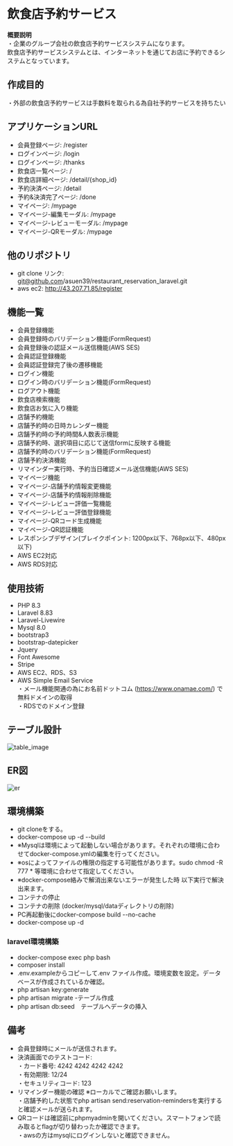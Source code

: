 # 飲食店予約サービス

**概要説明**<br>
・企業のグループ会社の飲食店予約サービスシステムになります。<br>
飲食店予約サービスシステムとは、インターネットを通じてお店に予約できるシステムとなっています。

## 作成目的
・外部の飲食店予約サービスは手数料を取られる為自社予約サービスを持ちたい

## アプリケーションURL
- 会員登録ページ: /register
- ログインページ: /login
- ログインページ: /thanks
- 飲食店一覧ページ: /
- 飲食店詳細ページ: /detail/{shop_id}
- 予約決済ページ: /detail
- 予約&決済完了ページ: /done
- マイページ: /mypage
- マイページ-編集モーダル: /mypage
- マイページ-レビューモーダル: /mypage
- マイページ-QRモーダル: /mypage

## 他のリポジトリ
- git clone リンク: git@github.com/asuen39/restaurant_reservation_laravel.git</a>
- aws ec2: http://43.207.71.85/register

## 機能一覧
- 会員登録機能
- 会員登録時のバリデーション機能(FormRequest)
- 会員登録後の認証メール送信機能(AWS SES)
- 会員認証登録機能
- 会員認証登録完了後の遷移機能
- ログイン機能
- ログイン時のバリデーション機能(FormRequest)
- ログアウト機能
- 飲食店検索機能
- 飲食店お気に入り機能
- 店舗予約機能
- 店舗予約時の日時カレンダー機能
- 店舗予約時の予約時間&人数表示機能
- 店舗予約時、選択項目に応じて送信formに反映する機能
- 店舗予約時のバリデーション機能(FormRequest)
- 店舗予約決済機能
- リマインダー実行時、予約当日確認メール送信機能(AWS SES)
- マイページ機能
- マイページ-店舗予約情報変更機能
- マイページ-店舗予約情報削除機能
- マイページ-レビュー評価一覧機能
- マイページ-レビュー評価登録機能
- マイページ-QRコード生成機能
- マイページ-QR認証機能
- レスポンシブデザイン(ブレイクポイント: 1200px以下、768px以下、480px以下)
- AWS EC2対応
- AWS RDS対応

## 使用技術
- PHP 8.3
- Laravel 8.83
- Laravel-Livewire
- Mysql 8.0
- bootstrap3
- bootstrap-datepicker
- Jquery
- Font Awesome
- Stripe
- AWS EC2、RDS、S3
- AWS Simple Email Service<br>
・メール機能開通の為にお名前ドットコム (https://www.onamae.com/) で無料ドメインの取得<br>
・RDSでのドメイン登録

## テーブル設計
![table_image](https://github.com/asuen39/restaurant_reservation_laravel/assets/68514566/1330d09c-23e2-4591-861a-a83c0d9a6666)

## ER図
![er](https://github.com/asuen39/restaurant_reservation_laravel/assets/68514566/d578f102-e169-4fcc-aa30-8c853560605c)



## 環境構築
- git cloneをする。
- docker-compose up -d --build
- ※Mysqlは環境によって起動しない場合があります。それぞれの環境に合わせてdocker-compose.ymlの編集を行ってください。
- ※osによってファイルの権限の指定する可能性があります。sudo chmod -R 777 * 等環境に合わせて指定してください。
- ※docker-compose絡みで解消出来ないエラーが発生した時 以下実行で解決出来ます。
- コンテナの停止
- コンテナの削除 (docker/mysql/dataディレクトリの削除)
- PC再起動後にdocker-compose build --no-cache
- docker-compose up -d

### laravel環境構築
- docker-compose exec php bash
- composer install
- .env.exampleからコピーして.env ファイル作成。環境変数を設定。データベースが作成されているか確認。
- php artisan key:generate
- php artisan migrate -テーブル作成
- php artisan db:seed　テーブルへデータの挿入

## 備考
- 会員登録時にメールが送信されます。
- 決済画面でのテストコード:<br>
・カード番号: 4242 4242 4242 4242<br>
・有効期限: 12/24<br>
・セキュリティコード: 123<br>
- リマインダー機能の確認 ※ローカルでご確認お願いします。<br>
・店舗予約した状態でphp artisan send:reservation-remindersを実行すると確認メールが送られます。
- QRコードは確認前にphpmyadminを開いてください。スマートフォンで読み取るとflagが切り替わったか確認できます。<br>
・awsの方はmysqlにログインしないと確認できません。
